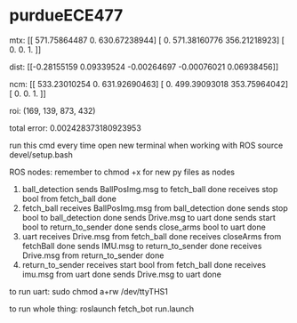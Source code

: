 # purdueECE477

mtx: [[ 571.75864487    0.          630.67238944]
 [   0.          571.38160776  356.21218923]
 [   0.            0.            1.        ]]

 dist: [[-0.28155159  0.09339524 -0.00264697 -0.00076021  0.06938456]]

 ncm: [[ 533.23010254    0.          631.92690463]
 [   0.          499.39093018  353.75964042]
 [   0.            0.            1.        ]]

roi: (169, 139, 873, 432)

total error: 0.002428373180923953

run this cmd every time open new terminal when working with ROS
source devel/setup.bash


ROS nodes:  remember to chmod +x for new py files as nodes
1. ball_detection
    sends BallPosImg.msg to fetch_ball              done
    receives stop bool from fetch_ball              done
2. fetch_ball
    receives BallPosImg.msg from ball_detection     done
    sends stop bool to ball_detection               done
    sends Drive.msg to uart                         done
    sends start bool to return_to_sender            done
    sends close_arms bool to uart                   done
3. uart
    receives Drive.msg from fetch_ball              done
    receives closeArms from fetchBall               done
    sends IMU.msg to return_to_sender               done
    receives Drive.msg from return_to_sender        done
4. return_to_sender
    receives start bool from fetch_ball             done
    receives imu.msg from uart                      done
    sends Drive.msg to uart                         done

to run uart:
sudo chmod a+rw /dev/ttyTHS1

to run whole thing:
roslaunch fetch_bot run.launch